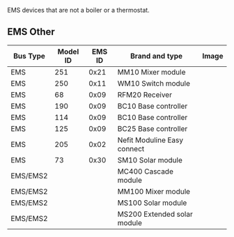 EMS devices that are not a boiler or a thermostat.

## EMS Other

Bus Type | Model ID | EMS ID | Brand and type | Image
---|---|---|---|---
EMS|251|0x21|MM10 Mixer module|
EMS|250|0x11|WM10 Switch module|
EMS|68|0x09|RFM20 Receiver|
EMS|190|0x09|BC10 Base controller|
EMS|114|0x09|BC10 Base controller|
EMS|125|0x09|BC25 Base controller|
EMS|205|0x02|Nefit Moduline Easy connect|
EMS|73|0x30|SM10 Solar module|
EMS/EMS2|||MC400 Cascade module|
EMS/EMS2|||MM100 Mixer module|
EMS/EMS2|||MS100 Solar module|
EMS/EMS2|||MS200 Extended solar module|
